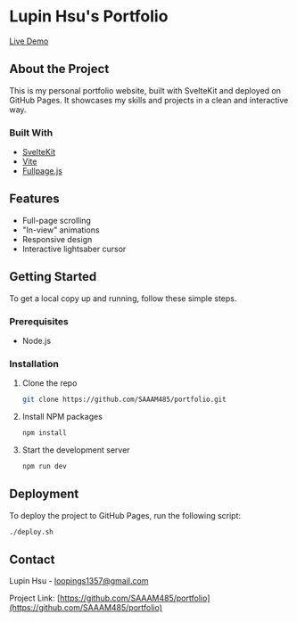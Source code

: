# Lupin Hsu's Portfolio

[Live Demo](https://saaam485.github.io/portfolio/)

## About the Project

This is my personal portfolio website, built with SvelteKit and deployed on GitHub Pages. It showcases my skills and projects in a clean and interactive way.

### Built With

* [SvelteKit](https://kit.svelte.dev/)
* [Vite](https://vitejs.dev/)
* [Fullpage.js](https://alvarotrigo.com/fullPage/)

## Features

* Full-page scrolling
* "In-view" animations
* Responsive design
* Interactive lightsaber cursor

## Getting Started

To get a local copy up and running, follow these simple steps.

### Prerequisites

* Node.js

### Installation

1. Clone the repo
   ```sh
   git clone https://github.com/SAAAM485/portfolio.git
   ```
2. Install NPM packages
   ```sh
   npm install
   ```
3. Start the development server
    ```sh
    npm run dev
    ```

## Deployment

To deploy the project to GitHub Pages, run the following script:

```sh
./deploy.sh
```

## Contact

Lupin Hsu - loopings1357@gmail.com

Project Link: [https://github.com/SAAAM485/portfolio](https://github.com/SAAAM485/portfolio)